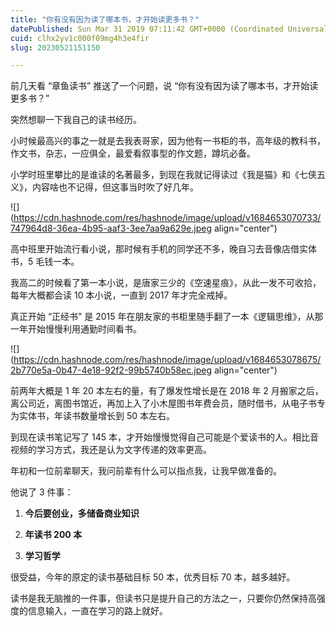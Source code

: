 ```yaml
---
title: "你有没有因为读了哪本书，才开始读更多书？"
datePublished: Sun Mar 31 2019 07:11:42 GMT+0000 (Coordinated Universal Time)
cuid: clhx2yv1c000f09mg4h3e4fir
slug: 20230521151150

---
```


前几天看 “章鱼读书” 推送了一个问题，说 “你有没有因为读了哪本书，才开始读更多书？”

突然想聊一下我自己的读书经历。

小时候最高兴的事之一就是去我表哥家，因为他有一书柜的书，高年级的教科书，作文书，杂志，一应俱全，最爱看叙事型的作文题，蹲坑必备。

小学时班里攀比的是谁读的名著最多，到现在我就记得读过《我是猫》和《七侠五义》，内容啥也不记得，但这事当时吹了好几年。

![](https://cdn.hashnode.com/res/hashnode/image/upload/v1684653070733/747964d8-36ea-4b95-aaf3-3ee7aa9a629e.jpeg align="center")

高中班里开始流行看小说，那时候有手机的同学还不多，晚自习去音像店借实体书，5 毛钱一本。

我高二的时候看了第一本小说，是唐家三少的《空速星痕》，从此一发不可收拾，每年大概都会读 10 本小说，一直到 2017 年才完全戒掉。

真正开始 “正经书” 是 2015 年在朋友家的书柜里随手翻了一本《逻辑思维》，从那一年开始慢慢利用通勤时间看书。

![](https://cdn.hashnode.com/res/hashnode/image/upload/v1684653078675/2b770e5a-0b47-4e18-92f2-99b5740b58ec.jpeg align="center")

前两年大概是 1 年 20 本左右的量，有了爆发性增长是在 2018 年 2 月搬家之后，离公司近，离图书馆近，再加上入了小木屋图书年费会员，随时借书，从电子书专为实体书，年读书数量增长到 50 本左右。

到现在读书笔记写了 145 本，才开始慢慢觉得自己可能是个爱读书的人。相比音视频的学习方式，我还是认为文字传递的效率更高。

年初和一位前辈聊天，我问前辈有什么可以指点我，让我早做准备的。

他说了 3 件事：

1. **今后要创业，多储备商业知识**
    
2. **年读书 200 本**
    
3. **学习哲学**
    

很受益，今年的原定的读书基础目标 50 本，优秀目标 70 本，越多越好。

读书是我无脑推的一件事，但读书只是提升自己的方法之一，只要你仍然保持高强度的信息输入，一直在学习的路上就好。